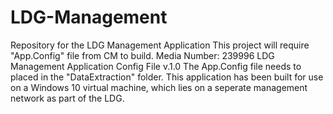 # LDG-Management
Repository for the LDG Management Application
This project will require "App.Config" file from CM to build. Media Number: 
239996 LDG Management Application Config File v.1.0
The App.Config file needs to placed in the "DataExtraction" folder. 
This application has been built for use on a Windows 10 virtual machine, which lies on a seperate management network as part of the LDG.
